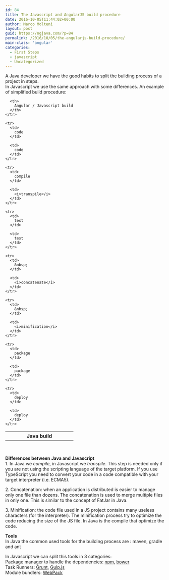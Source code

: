 ```yaml
---
id: 84
title: The Javascript and AngularJS build procedure
date: 2016-10-05T11:44:02+00:00
author: Marco Molteni
layout: post
guid: https://ngjava.com/?p=84
permalink: /2016/10/05/the-angularjs-build-procedure/
main-class: 'angular'
categories:
  - First Steps
  - javascript
  - Uncategorized
---
```

<p dir="auto">
  A Java developer we have the good habits to split the building process of a project in steps.<br />In Javascript we use the same approach with some differences. An example of simplified build procedure:
</p>

<div class="custom-html-block">
  <table>
    <tr>
      <th width="200px">
        Java build
      </th>
      
      <th>
        Angular / Javascript build
      </th>
    </tr>
    
    <tr>
      <td>
        code
      </td>
      
      <td>
        code
      </td>
    </tr>
    
    <tr>
      <td>
        compile
      </td>
      
      <td>
        <i>transpile</i>
      </td>
    </tr>
    
    <tr>
      <td>
        test
      </td>
      
      <td>
        test
      </td>
    </tr>
    
    <tr>
      <td>
        &nbsp;
      </td>
      
      <td>
        <i>concatenate</i>
      </td>
    </tr>
    
    <tr>
      <td>
        &nbsp;
      </td>
      
      <td>
        <i>minification</i>
      </td>
    </tr>
    
    <tr>
      <td>
        package
      </td>
      
      <td>
        package
      </td>
    </tr>
    
    <tr>
      <td>
        deploy
      </td>
      
      <td>
        deploy
      </td>
    </tr>
  </table>
</div>

&nbsp;

<p dir="auto">
  <strong>Differences between Java and Javascript</strong><br />1. In Java we <em>compile</em>, in Javascript we <em>transpile</em>. This step is needed only if you are not using the scripting language of the target platform. If you use TypeScript you need to convert your code in a code compatible with your target interpreter (i.e. ECMA5).
</p>

<p dir="auto">
  2. Concatenation: when an application is distributed is easier to manage only one file than dozens. The concatenation is used to merge multiple files in only one. This is similar to the concept of FatJar in Java.
</p>

<p dir="auto">
  3. Minification: the code file used in a JS project contains many useless characters (for the interpreter). The minification process try to optimize the code reducing the size of the JS file. In Java is the compile that optimize the code.
</p>

<p dir="auto">
  <strong>Tools<br /></strong>In Java the common used tools for the building process are : maven, gradle and ant
</p>

<p dir="auto">
  In Javascript we can split this tools in 3 categories:<br />Package manager to handle the dependencies: <a href="https://www.npmjs.com" target="_blank">npm</a>, <a href="https://bower.io" target="_blank">bower</a><br />Task Runners: <a href="https://gruntjs.com/" target="_blank">Grunt</a>, <a href="https://gulpjs.com/" target="_blank">Gulp.js</a><br />Module bundlers: <a href="https://webpack.github.io/" target="_blank">WebPack</a>
</p>
